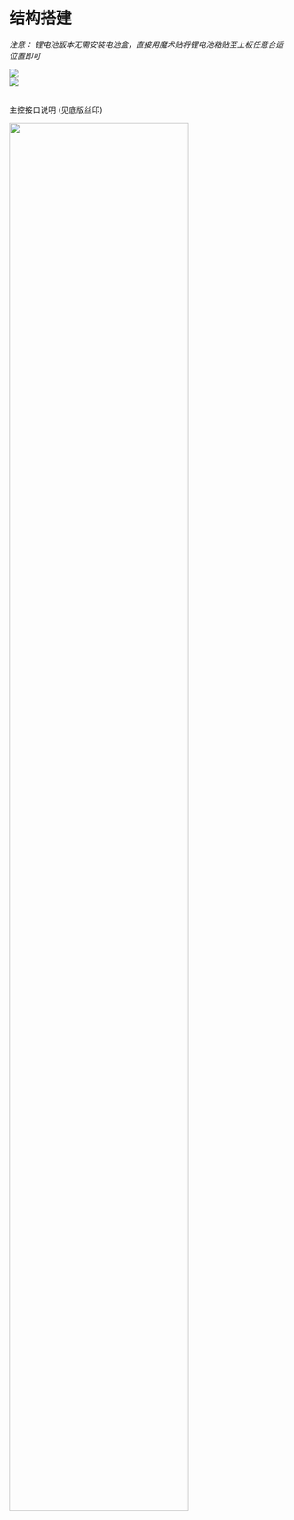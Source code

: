 # 结构搭建

*注意： 锂电池版本无需安装电池盒，直接用魔术贴将锂电池粘贴至上板任意合适位置即可*

<img src="/images/docimg/说明手册-01.png">

<br>

<img src="/images/docimg/说明手册-03-03.png">

<br>
<br>

主控接口说明 (见底版丝印)

<img src="/images/docimg/微信图片_20250220113553.jpg" width=80%>


